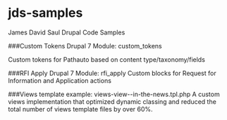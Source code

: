 # jds-samples

James David Saul Drupal Code Samples

###Custom Tokens Drupal 7 Module: custom_tokens 

Custom tokens for Pathauto based on content type/taxonomy/fields

###RFI Apply Drupal 7 Module: rfi_apply
Custom blocks for Request for Information and Application actions

###Views template example: views-view--in-the-news.tpl.php
A custom views implementation that optimized dynamic classing and reduced the total number of views template files by over 60%.
